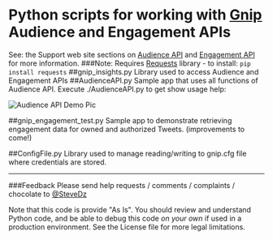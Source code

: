 # Python scripts for working with [Gnip](http://www.gnip.com) Audience and Engagement APIs
See:  the Support web site sections on [Audience API](http://support.gnip.com/apis/audience_api/) and [Engagement API](http://support.gnip.com/apis/engagement_api/) for more information.
###Note: Requires [Requests](http://docs.python-requests.org/en/master/) library - to install: 
`pip install requests`
##gnip_insights.py
Library used to access Audience and Engagement APIs
##AudienceAPI.py
Sample app that uses all functions of Audience API.  Execute ./AudienceAPI.py to get show usage help:

![Audience API Demo Pic](https://github.com/GnipDz/Python-Insights/blob/master/AudienceAPI.jpg "Sample usage of app")


##gnip\_engagement\_test.py
Sample app to demonstrate retrieving engagement data for owned and authorized Tweets.  (improvements to come!)

##ConfigFile.py
Library used to manage reading/writing to gnip.cfg file where credentials are stored.

---
###Feedback
Please send help requests / comments / complaints / chocolate to [@SteveDz](stevedz@twitter.com)

Note that this code is provide "As Is".  You should review and understand Python code, and be able to debug this code _on your own_ if used in a production environment.  See the License file for more legal limitations.
